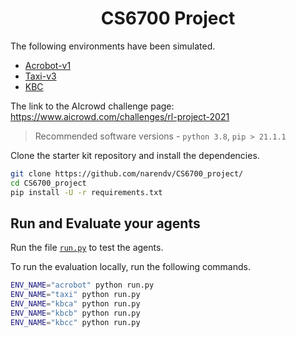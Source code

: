 <h1 align="center"><a>CS6700 Project</a></h1>

The following environments have been simulated.

- [Acrobot-v1](docs/acrobot.md)
- [Taxi-v3](docs/taxi.md)
- [KBC](docs/kbc.md)

The link to the AIcrowd challenge page: https://www.aicrowd.com/challenges/rl-project-2021

> Recommended software versions - `python 3.8`, `pip > 21.1.1`

Clone the starter kit repository and install the dependencies.

```bash
git clone https://github.com/narendv/CS6700_project/
cd CS6700_project
pip install -U -r requirements.txt

```


## Run and Evaluate your agents

Run the file [`run.py`](run.py) to test the agents.

To run the evaluation locally, run the following commands.

```bash
ENV_NAME="acrobot" python run.py
ENV_NAME="taxi" python run.py
ENV_NAME="kbca" python run.py
ENV_NAME="kbcb" python run.py
ENV_NAME="kbcc" python run.py

```

